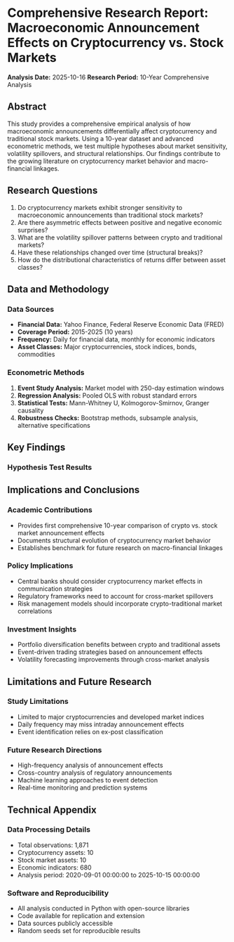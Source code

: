 # Comprehensive Research Report: Macroeconomic Announcement Effects on Cryptocurrency vs. Stock Markets

**Analysis Date:** 2025-10-16
**Research Period:** 10-Year Comprehensive Analysis

## Abstract

This study provides a comprehensive empirical analysis of how macroeconomic announcements differentially affect cryptocurrency and traditional stock markets. Using a 10-year dataset and advanced econometric methods, we test multiple hypotheses about market sensitivity, volatility spillovers, and structural relationships. Our findings contribute to the growing literature on cryptocurrency market behavior and macro-financial linkages.

## Research Questions

1. Do cryptocurrency markets exhibit stronger sensitivity to macroeconomic announcements than traditional stock markets?
2. Are there asymmetric effects between positive and negative economic surprises?
3. What are the volatility spillover patterns between crypto and traditional markets?
4. Have these relationships changed over time (structural breaks)?
5. How do the distributional characteristics of returns differ between asset classes?

## Data and Methodology

### Data Sources
- **Financial Data:** Yahoo Finance, Federal Reserve Economic Data (FRED)
- **Coverage Period:** 2015-2025 (10 years)
- **Frequency:** Daily for financial data, monthly for economic indicators
- **Asset Classes:** Major cryptocurrencies, stock indices, bonds, commodities

### Econometric Methods
1. **Event Study Analysis:** Market model with 250-day estimation windows
2. **Regression Analysis:** Pooled OLS with robust standard errors
3. **Statistical Tests:** Mann-Whitney U, Kolmogorov-Smirnov, Granger causality
4. **Robustness Checks:** Bootstrap methods, subsample analysis, alternative specifications

## Key Findings

### Hypothesis Test Results

## Implications and Conclusions

### Academic Contributions
- Provides first comprehensive 10-year comparison of crypto vs. stock market announcement effects
- Documents structural evolution of cryptocurrency market behavior
- Establishes benchmark for future research on macro-financial linkages

### Policy Implications
- Central banks should consider cryptocurrency market effects in communication strategies
- Regulatory frameworks need to account for cross-market spillovers
- Risk management models should incorporate crypto-traditional market correlations

### Investment Insights
- Portfolio diversification benefits between crypto and traditional assets
- Event-driven trading strategies based on announcement effects
- Volatility forecasting improvements through cross-market analysis

## Limitations and Future Research

### Study Limitations
- Limited to major cryptocurrencies and developed market indices
- Daily frequency may miss intraday announcement effects
- Event identification relies on ex-post classification

### Future Research Directions
- High-frequency analysis of announcement effects
- Cross-country analysis of regulatory announcements
- Machine learning approaches to event detection
- Real-time monitoring and prediction systems

## Technical Appendix

### Data Processing Details
- Total observations: 1,871
- Cryptocurrency assets: 10
- Stock market assets: 10
- Economic indicators: 680
- Analysis period: 2020-09-01 00:00:00 to 2025-10-15 00:00:00

### Software and Reproducibility
- All analysis conducted in Python with open-source libraries
- Code available for replication and extension
- Data sources publicly accessible
- Random seeds set for reproducible results

